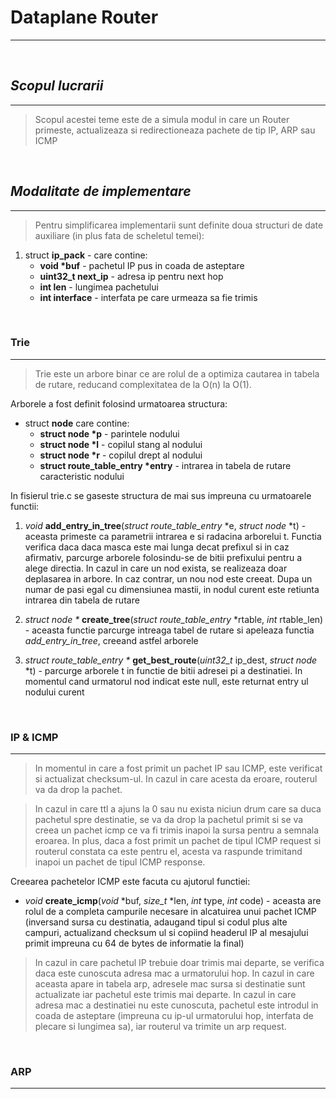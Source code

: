 # Dataplane Router
***

<br/>

## *Scopul lucrarii*
---

> Scopul acestei teme este de a simula modul in care un Router primeste, actualizeaza si redirectioneaza pachete de tip IP, ARP sau ICMP

<br/>

## *Modalitate de implementare*
---
> Pentru simplificarea implementarii sunt definite doua structuri de date auxiliare (in plus fata de scheletul temei):
 1. struct **ip_pack** - care contine:
    * **void \*buf** - pachetul IP pus in coada de asteptare
    * **uint32_t next_ip** - adresa ip pentru next hop
    * **int len** - lungimea pachetului
    * **int interface** - interfata pe care urmeaza sa fie trimis

<br/>

### **Trie**
---
> Trie este un arbore binar ce are rolul de a optimiza cautarea in tabela de rutare, reducand complexitatea de la O(n) la O(1).

Arborele a fost definit folosind urmatoarea structura:

- struct **node** care contine:
    * **struct node \*p** - parintele nodului
    * **struct node \*l** - copilul stang al nodului
    * **struct node \*r** - copilul drept al nodului
    * **struct route_table_entry \*entry** - intrarea in tabela de rutare caracteristic nodului

In fisierul trie.c se gaseste structura de mai sus impreuna cu urmatoarele functii:

1. *void* **add_entry_in_tree**(*struct route_table_entry* \*e, *struct node* \*t) - aceasta primeste ca parametrii intrarea e si radacina arborelui t. Functia verifica daca daca masca este mai lunga decat prefixul si in caz afirmativ, parcurge arborele folosindu-se de bitii prefixului pentru a alege directia. In cazul in care un nod exista, se realizeaza doar deplasarea in arbore. In caz contrar, un nou nod este creeat. Dupa un numar de pasi egal cu dimensiunea mastii, in nodul curent este retiunta intrarea din tabela de rutare

2. *struct node \** **create_tree**(*struct route_table_entry*  \*rtable, *int*  rtable_len) - aceasta functie parcurge intreaga tabel de rutare si apeleaza functia *add_entry_in_tree*, creeand astfel arborele

3. *struct route_table_entry \** **get_best_route**(*uint32_t* ip_dest, *struct node* \*t) - parcurge arborele t in functie de bitii adresei pi a destinatiei. In momentul cand urmatorul nod indicat este null, este returnat entry ul nodului curent

<br/>

### **IP & ICMP**
---

>In momentul in care a fost primit un pachet IP sau ICMP, este verificat si actualizat checksum-ul. In cazul in care acesta da eroare, routerul va da drop la pachet.

>In cazul in care ttl a ajuns la 0 sau nu exista niciun drum care sa duca pachetul spre destinatie, se va da drop la pachetul primit si se va creea un pachet icmp ce va fi trimis inapoi la sursa pentru a semnala eroarea. In plus, daca a fost primit un pachet de tipul ICMP request si routerul constata ca este pentru el, acesta va raspunde trimitand inapoi un pachet de tipul ICMP response.

Creearea pachetelor ICMP este facuta cu ajutorul functiei:
* *void* **create_icmp**(*void* \*buf, *size_t* \*len, *int* type, *int* code) - aceasta are rolul de a completa campurile necesare in alcatuirea unui pachet ICMP (inversand sursa cu destinatia, adaugand tipul si codul plus alte campuri, actualizand checksum ul si copiind headerul IP al mesajului primit impreuna cu 64 de bytes de informatie la final)

>In cazul in care pachetul IP trebuie doar trimis mai departe, se verifica daca este cunoscuta adresa mac a urmatorului hop. In cazul in care aceasta apare in tabela arp, adresele mac sursa si destinatie sunt actualizate iar pachetul este trimis mai departe. In cazul in care adresa mac a destinatiei nu este cunoscuta, pachetul este introdul in coada de asteptare (impreuna cu ip-ul urmatorului hop, interfata de plecare si lungimea sa), iar routerul va trimite un arp request.

<br/>

### **ARP**
---
